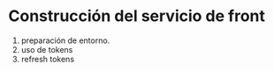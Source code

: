 # Construcción del servicio de front

1. preparación de entorno.
2. uso de tokens
3. refresh tokens
